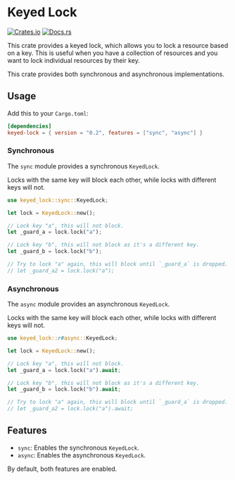 # Keyed Lock

[![Crates.io](https://img.shields.io/crates/v/keyed-lock.svg)](https://crates.io/crates/keyed-lock)
[![Docs.rs](https://docs.rs/keyed-lock/badge.svg)](https://docs.rs/keyed-lock)

This crate provides a keyed lock, which allows you to lock a resource based on a key. This is useful when you have a collection of resources and you want to lock individual resources by their key.

This crate provides both synchronous and asynchronous implementations.

## Usage

Add this to your `Cargo.toml`:

```toml
[dependencies]
keyed-lock = { version = "0.2", features = ["sync", "async"] }
```

### Synchronous

The `sync` module provides a synchronous `KeyedLock`.

Locks with the same key will block each other, while locks with different keys will not.

```rust
use keyed_lock::sync::KeyedLock;

let lock = KeyedLock::new();

// Lock key "a", this will not block.
let _guard_a = lock.lock("a");

// Lock key "b", this will not block as it's a different key.
let _guard_b = lock.lock("b");

// Try to lock "a" again, this will block until `_guard_a` is dropped.
// let _guard_a2 = lock.lock("a");
```

### Asynchronous

The `async` module provides an asynchronous `KeyedLock`.

Locks with the same key will block each other, while locks with different keys will not.

```rust
use keyed_lock::r#async::KeyedLock;

let lock = KeyedLock::new();

// Lock key "a", this will not block.
let _guard_a = lock.lock("a").await;

// Lock key "b", this will not block as it's a different key.
let _guard_b = lock.lock("b").await;

// Try to lock "a" again, this will block until `_guard_a` is dropped.
// let _guard_a2 = lock.lock("a").await;
```

## Features

- `sync`: Enables the synchronous `KeyedLock`.
- `async`: Enables the asynchronous `KeyedLock`.

By default, both features are enabled.